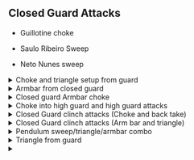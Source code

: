 ## Closed Guard Attacks

- Guillotine choke
 
- Saulo Ribeiro Sweep

- Neto Nunes sweep

<details>
<summary>Choke and triangle setup from guard</summary>

Control: \
You have opponent in guard. They are grabbing your lapel with their right hand.\
You can grab their right hand with both your hands. \
Or grab with your right hand and cross your left hand underneath your hand. \
Snap up their hand to break their grip. \
Keep holding with your right hand. Turn your body to the right and bring your left \
hand and shoulder under their arm.  \
At the same time, use your legs to bring opponent forward. \
Then wrap your left arm tight over their shoulder. \
Use your right hand to pass their collar to your left hand. \
Use your right hand to press their head down and control them. \
Shrimp your hips to the left. \
\
Choke:
Right hand bottom 3 fingers go around their head and grab back of their gi. \
Pull with left hand and make a wall with your right arm. \
Shrimp to the right for the choke leverage. Can use your right hamstring \
and open guard for more movement of the hips. \
\
Triangle: \
Push opponents left hand towards their chest so its behind your leg. \
Bring your right foot over opponents shoulder. Lock legs \
Make sure there is no space between your leg and opponents shoulder. \
Keep this space tight. \
Bridge and bring opponents left arm over to their other side.\
Push on the back of their elbow with both hands to make it easier. \
As soon as their arm is across, crunch your legs and hold your knee \
with your right hand and shin with your left hand. \
Keep right so they can't move their arm out. \
Put left foot on opponents hip. \
Move head towards opponents left knee. (important to just move head \
and not shrimp as this opens up gap). \
Execute the triangle. \
</details>

<details>
<summary>Armbar from closed guard</summary>

Opponent grabs your lapel with their right hand. Use two hands on their wrist pulling upwards to break their grip. \
If opponent grabs very tightly, can do a mike tyson left hook on their wrist. \
E.g. grab their wrist with your left hand and punch to the left. \
Once opponents grip is broken, right hand cups behind opponents right tricep and drag their arm slightly across your centreline. \
Don't pull their arm too far across. \
Left arm goes on opponents left shoulder to keep them down. \
Left foot on opponents right hip. Raise your hips so there is no room between hips and opponents arm \
Don't hip escape. Just turn to the right, \
keeping your hips as close to opponent all the way through. \
Your right foot pushes opponents head away and clamps down. Push starts with knee, then foot \
and is diagonal and forward \
This makes it easy to pass left leg over opponents head. \
Squeeze knees together. Raise hips. Opponents thumb pointing at the ceiling. Finish armbar. \
Your left foot is heel up with pressure down. Right foot on left knee with no space -> squeezing tight \

\
Tip: Pulling arm across alternative: \
When you have opponent in guard, use left hand to grab opponents right wrist. \
Use right hand to grip on outside of their right elbow. \
Drag their arm across your centreline to the right. \
Use left hand to keep back of opponents head down. \
Use left foot on their hip to spin to the side. \
</details>

<details>
<summary>Closed guard Armbar choke</summary>

Right hand cross grip palm up behind opponents right ear. \
Pull opponent down. \
Do same leg and arm movements as if were doing armbar. \
When pass left leg over opponents head. \
Push with left leg as make a fist and pull with right hand. \
Trying to block blood going to opponents head. \

Armbar set up from choke \
Opponent defends choke by putting both hands on your choking arm. \
Use your left hand to push opponents elbow across a little bit and stop them pulling it back. \
Can then go into armbar from closed guard. \

</details>

<details>
<summary>Choke into high guard and high guard attacks</summary>

Right hand in choke position. \
Open your legs and bring left leg over opponents right shoulder. \
\
Normal armbar from closed guard. \
If opponent pulls their right hand out, can do triangle. \
\
If opponents left hand is on the ground, can take your right hand around their arm. \
Straight armlock, cupping your hands with your right elbow putting pressure on opponents elbow as turn inwards.\
Opponents wrist should be trapped against side of your head. 

</details>

</details>

<details>
<summary>Closed Guard clinch attacks (Choke and back take)</summary>

You have opponent in closed guard \
Go on your right elbow to raise yourself up. \
Your left hand wraps around opponents head over their right shoulder and grabs their left armpit. Drag them down. \
Shrimp to the left and keep guard closed. \
\
Option 1 Cross choke) \
Right hand grabs opponents cross collar palm up very deep. \
Left hand grabs palm down behind opponents head. Try to keep wrists together. \
Change angle by shrimping in other direction. \
Right leg pushes in opponents armpit. Left hand switches around opponents head. \
Bring your head to your wrists and gradually apply pressure to choke. \
Opponent normally defends by trying to posture up and push on your hands. \
Use your legs and arms to keep opponent tight to prevent this. \
\
Option 2 back take) \
When opponents right hand is tucked inside. \
Your right hand goes under opponents arm and grabs the back of their right elbow. \
Pull it forward and shrimp to the left a bit to go on your right elbow and create some space. \
Left hand grabs armpit throughout. \
Right hand then switches around to push on the outside of opponents right elbow palm down. \
Push elbow and pull on their armpit at the same time to twist opponent. \
Your left foot can go on ground to help shrimp away as pull on armpit and push on elbow. \
You want opponents back on your chest. Then get seatbelt grip, hooks in and complete the back take. \
\
Option 3 Omoplata \
When opponent has their right arm on the outside to the left of your body. \
Go for the choke with your right arm as in option 1) \
Then push away to the right to create some space and being your left knee onto opponents shoulder. \
Press down with your knee to stop opponent posturing up. \
Without losing pressure with the knee, bring your foot to the ground infront of opponents head. \
Sit up and slide the other leg out into omoplata position. \
Hold onto opponents torso and push forward towards opponents left shoulder \

</details>

<details>
<summary>Closed Guard clinch attacks (Arm bar and triangle)</summary>

Setting up the clinch:
Get judo sleeve and lapel grip. Pull yourself up and then use legs and weight going back to pull your opponent down. \
Opponent will normally post out their arms for base. \
Use your left arm to wrap around their right shoulder as deep as you can. Grab opposite left lapel. \
Use right foot on opponents hip and left foot to shrimp to your left. \
\
1) Armbar entry from closed guard : \
Bring left foot near opponents right shoulder and press down. \
Twist your arm in a torking motion putting pressure on opponents elbow and armbar. \
\
2) triangle entry from closed guard : \
Being right knee infront of opponent. Reverse hip escape to create space. \
Grab opponents left wrist and push it away as bring right leg high over opponents shoulder. \
When bringing leg over, go the shortest route which is around their elbow. \
Then close your legs and control opponents head. Bridge to create space under opponents arm. \
Bring both hands behind opponents elbow. Use momentum of bringing legs close to push opponents arm to the other side. \
Right hand holds your right knee and left hand holds your right shin. \
Bring your head to your right without shrimping and finish the triangle choke. \
\
3) Straight armbar or Kimura \
Straight armbar by scooping the back of opponents elbow and putting pressure on the back of the elbow, \
keeping their hand tight against the side of your face. \
Kimura -> \
When doing kimura, dont go straight for the wrist or attack is too obvious. \
Get arm over opponents shoulder first, then use both your hands and body to move opponents arm into the right position first.\
 
</details>

<details>
<summary>Pendulum sweep/triangle/armbar combo</summary>

Opponent has both their hands on your waist and is pushing down. \
Use your hands to grab the back of opponents elbows and pull them forward with your arms and legs. \
Control opponents left elbow With your right hand.  \
Use your left hand to grab under their right knee. \
Open your legs and swing to get an angle to your left. \ 
Can pull opponents right leg onto your left shoulder for better leverage before sweeping. \
Then push with your knee diagonally and over their left shoulder to sweep them. \
Can also sit up onto your elbow to help the sweep. \
\
If opponent postures out with their left arm when you try to sweep, \
use your right hand to push their arm away as you hip escape and bring your right leg over their shoulder. \
Can then attack with triangle . \
Grab opponents head with both your arms to keep them down. \
Bridge to get your arms under their elbow and bring it across your body \
Right hand grabs your right knee trapping opponents arm below. 
Left hand grabs your shin. \
Put left foot on opponents hip and move your head to the right. \
Lock legs and finish the triangle. \
\
If opponent defends triangle by bringing their right arm under behind your butt and grab their left hand underneath you. \
Bridge to create space and being your left hand under their grip. \
Cup your right hand in Gable grip. Your bottom left hand should be facing opponent. \
Break opponents grip and go into straight armbar keeping opponents arm tight with your ear and shoulder. \
If opponent defends armbar by bending their arm, can then bring it across and into triangle. \
</details>

<details>
<summary>Triangle from guard</summary>

Opponent is grabbing both your lapels. Bring your left hand in between the opponents arms. \
Put weight on your right elbow and lift yourself up, \
bringing your left arm deep around your opponents head to bring them down. \
Shrimp to the left and bring your right hand in and onto your opponents bicep. \
Shrimp more and bring left leg high on opponents back. \
Bring right knee in and push against opponents bicep. Grab opponents hand with your right hand and create \
space to throw your right leg over. \
Control opponents head with both your hands. If opponent postures up, move is lost. \
Bridge and use both hands under opponents hand to bring it across. \
Then immeditaely control opponents head again. \
Shrimp back to move up their body. Can adjust legs several times going side to side. Squeeze knees together to finish the move \

</details>

<details>
<summary></summary>

</details>
